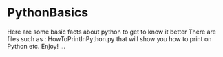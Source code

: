 # PythonBasics
Here are some basic facts about python to get to know it better
There are files such as :
HowToPrintInPython.py 
that will show you how to print on Python etc.
Enjoy!
...
